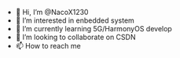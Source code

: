 - 👋 Hi, I’m @NacoX1230
- 👀 I’m interested in enbedded system
- 🌱 I’m currently learning 5G/HarmonyOS develop
- 💞️ I’m looking to collaborate on CSDN
- 📫 How to reach me 

<!---
NacoX1230/NacoX1230 is a ✨ special ✨ repository because its `README.md` (this file) appears on your GitHub profile.
You can click the Preview link to take a look at your changes.
--->
